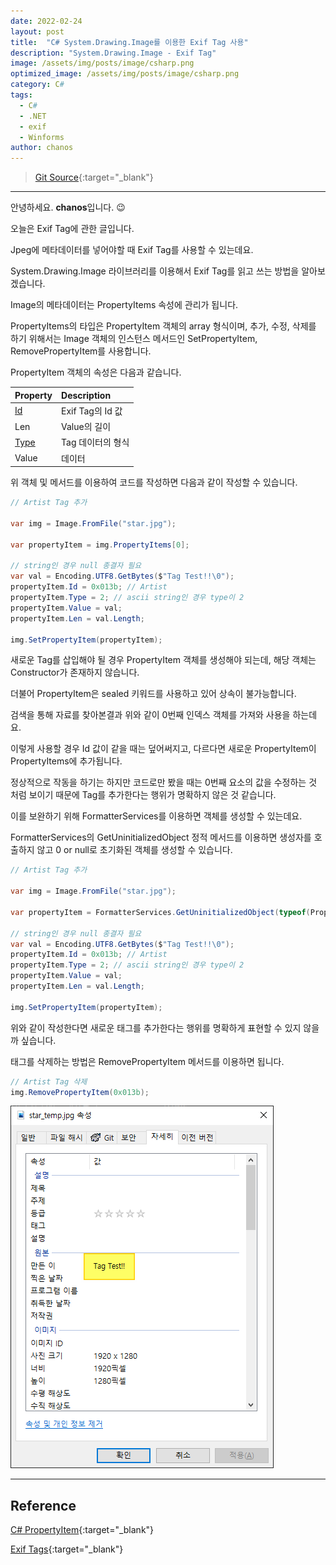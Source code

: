 ```yaml
---
date: 2022-02-24
layout: post
title:  "C# System.Drawing.Image를 이용한 Exif Tag 사용"
description: "System.Drawing.Image - Exif Tag"
image: /assets/img/posts/image/csharp.png
optimized_image: /assets/img/posts/image/csharp.png
category: C#
tags:
  - C#
  - .NET
  - exif
  - Winforms
author: chanos
---
```

>[Git Source](https://github.com/chanos-dev/blogcode/tree/master/22-0224){:target="_blank"}

---

안녕하세요. <b>chanos</b>입니다. 😉

오늘은 Exif Tag에 관한 글입니다.

Jpeg에 메타데이터를 넣어야할 때 Exif Tag를 사용할 수 있는데요.

System.Drawing.Image 라이브러리를 이용해서 Exif Tag를 읽고 쓰는 방법을 알아보겠습니다.

Image의 메타데이터는 PropertyItems 속성에 관리가 됩니다.

PropertyItems의 타입은 PropertyItem 객체의 array 형식이며, 추가, 수정, 삭제를 하기 위해서는 Image 객체의 인스턴스 메서드인 SetPropertyItem, RemovePropertyItem를 사용합니다.

PropertyItem 객체의 속성은 다음과 같습니다.

| Property  | Description |
| :------   | :----------- |
| [Id](https://docs.microsoft.com/ko-kr/dotnet/api/system.drawing.imaging.propertyitem.id?view=dotnet-plat-ext-6.0) | Exif Tag의 Id 값 |
| Len | Value의 길이   | 
| [Type](https://docs.microsoft.com/ko-kr/dotnet/api/system.drawing.imaging.propertyitem.type?view=dotnet-plat-ext-6.0#System_Drawing_Imaging_PropertyItem_Type) | Tag 데이터의 형식 |
| Value | 데이터 |

위 객체 및 메서드를 이용하여 코드를 작성하면 다음과 같이 작성할 수 있습니다.

```c#
// Artist Tag 추가

var img = Image.FromFile("star.jpg");

var propertyItem = img.PropertyItems[0];

// string인 경우 null 종결자 필요
var val = Encoding.UTF8.GetBytes($"Tag Test!!\0");
propertyItem.Id = 0x013b; // Artist
propertyItem.Type = 2; // ascii string인 경우 type이 2
propertyItem.Value = val;
propertyItem.Len = val.Length;

img.SetPropertyItem(propertyItem);
```

새로운 Tag를 삽입해야 될 경우 PropertyItem 객체를 생성해야 되는데, 해당 객체는 Constructor가 존재하지 않습니다.

더불어 PropertyItem은 sealed 키워드를 사용하고 있어 상속이 불가능합니다.

검색을 통해 자료를 찾아본결과 위와 같이 0번째 인덱스 객체를 가져와 사용을 하는데요.

이렇게 사용할 경우 Id 값이 같을 때는 덮어써지고, 다르다면 새로운 PropertyItem이 PropertyItems에 추가됩니다.

정상적으로 작동을 하기는 하지만 코드로만 봤을 때는 0번째 요소의 값을 수정하는 것 처럼 보이기 때문에 Tag를 추가한다는 행위가 명확하지 않은 것 같습니다.

이를 보완하기 위해 FormatterServices를 이용하면 객체를 생성할 수 있는데요.

FormatterServices의 GetUninitializedObject 정적 메서드를 이용하면 생성자를 호출하지 않고 0 or null로 초기화된 객체를 생성할 수 있습니다.

```c#
// Artist Tag 추가

var img = Image.FromFile("star.jpg");

var propertyItem = FormatterServices.GetUninitializedObject(typeof(PropertyItem)) as PropertyItem;

// string인 경우 null 종결자 필요
var val = Encoding.UTF8.GetBytes($"Tag Test!!\0");
propertyItem.Id = 0x013b; // Artist
propertyItem.Type = 2; // ascii string인 경우 type이 2
propertyItem.Value = val;
propertyItem.Len = val.Length;

img.SetPropertyItem(propertyItem);
```

위와 같이 작성한다면 새로운 태그를 추가한다는 행위를 명확하게 표현할 수 있지 않을까 싶습니다.

태그를 삭제하는 방법은 RemovePropertyItem 메서드를 이용하면 됩니다.

```c#
// Artist Tag 삭제
img.RemovePropertyItem(0x013b);
```

![exif](/assets/img/posts/2022-02-24/exif.png)

---

## Reference

[C# PropertyItem](https://docs.microsoft.com/ko-kr/dotnet/api/system.drawing.imaging.propertyitem?view=dotnet-plat-ext-6.0){:target="_blank"}

[Exif Tags](https://exiftool.org/TagNames/EXIF.html){:target="_blank"}